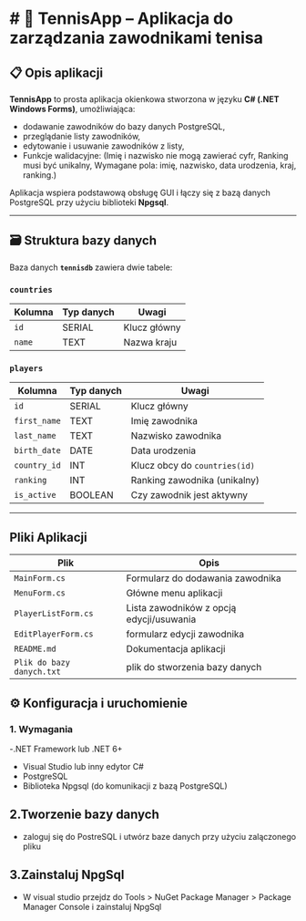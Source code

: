 # # 🎾 TennisApp – Aplikacja do zarządzania zawodnikami tenisa

## 📋 Opis aplikacji

**TennisApp** to prosta aplikacja okienkowa stworzona w języku **C# (.NET Windows Forms)**, umożliwiająca:

- dodawanie zawodników do bazy danych PostgreSQL,
- przeglądanie listy zawodników,
- edytowanie i usuwanie zawodników z listy,
- Funkcje walidacyjne: (Imię i nazwisko nie mogą zawierać cyfr, Ranking musi być unikalny, Wymagane pola: imię, nazwisko, data urodzenia, kraj, ranking.)

Aplikacja wspiera podstawową obsługę GUI i łączy się z bazą danych PostgreSQL przy użyciu biblioteki **Npgsql**.

---

## 🗃️ Struktura bazy danych

Baza danych **`tennisdb`** zawiera dwie tabele:

### `countries`
| Kolumna     | Typ danych | Uwagi                     |
|-------------|-------------|---------------------------|
| `id`        | SERIAL      | Klucz główny             |
| `name`      | TEXT        | Nazwa kraju              |

### `players`
| Kolumna       | Typ danych | Uwagi                                        |
|---------------|------------|----------------------------------------------|
| `id`          | SERIAL     | Klucz główny                                 |
| `first_name`  | TEXT       | Imię zawodnika                               |
| `last_name`   | TEXT       | Nazwisko zawodnika                           |
| `birth_date`  | DATE       | Data urodzenia                               |
| `country_id`  | INT        | Klucz obcy do `countries(id)`                |
| `ranking`     | INT        | Ranking zawodnika (unikalny)                 |
| `is_active`   | BOOLEAN    | Czy zawodnik jest aktywny                    |

---

## Pliki Aplikacji
| Plik                | Opis                                         |
| ------------------- | -------------------------------------------- |
| `MainForm.cs`       | Formularz do dodawania zawodnika             |
| `MenuForm.cs`       | Główne menu aplikacji                        |
| `PlayerListForm.cs` | Lista zawodników z opcją edycji/usuwania     |
| `EditPlayerForm.cs` | formularz edycji zawodnika |
| `README.md`         | Dokumentacja aplikacji                       |
| `Plik do bazy danych.txt`         | plik do stworzenia bazy danych                      |


## ⚙️ Konfiguracja i uruchomienie

### 1. Wymagania

-.NET Framework lub .NET 6+
- Visual Studio lub inny edytor C#
- PostgreSQL
- Biblioteka Npgsql (do komunikacji z bazą PostgreSQL)

## 2.Tworzenie bazy danych
- zaloguj się do PostreSQL i utwórz baze danych przy użyciu zalączonego pliku

## 3.Zainstaluj NpgSql
- W visual studio przejdz do Tools > NuGet Package Manager > Package Manager Console i zainstaluj NpgSql

